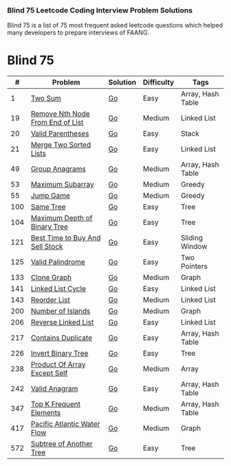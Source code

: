 ### Blind 75 Leetcode Coding Interview Problem Solutions

Blind 75 is a list of 75 most frequent asked leetcode questions which helped many developers to prepare interviews of FAANG.

# Blind 75
| #   | Problem                                                                                             | Solution                                                    | Difficulty | Tags              |
| --- | --------------------------------------------------------------------------------------------------- | ----------------------------------------------------------- | ---------- | ----------------- |
| 1   | [Two Sum](https://leetcode.com/problems/two-sum/)                                                   | [Go](./leetcode/blind75/0001.TwoSum.go)                     | Easy       | Array, Hash Table |
| 19  | [Remove Nth Node From End of List](https://leetcode.com/problems/remove-nth-node-from-end-of-list/) | [Go](./leetcode/blind75/0019.RemoveNthNodeFromEndOfList.go) | Medium     | Linked List       |
| 20  | [Valid Parentheses](https://leetcode.com/problems/valid-parentheses/)                               | [Go](./leetcode/blind75/0020.ValidParentheses.go)           | Easy       | Stack             |
| 21  | [Merge Two Sorted Lists](https://leetcode.com/problems/merge-two-sorted-lists/)                     | [Go](./leetcode/blind75/0021.MergeTwoSortedLists.go)        | Easy       | Linked List       |
| 49  | [Group Anagrams](https://leetcode.com/problems/group-anagrams/)                                     | [Go](./leetcode/blind75/0049.GroupAnagrams.go)              | Medium     | Array, Hash Table |
| 53  | [Maximum Subarray](https://leetcode.com/problems/maximum-subarray/)                                 | [Go](./leetcode/blind75/0053.MaximumSubarray.go)            | Medium     | Greedy            |
| 55  | [Jump Game](https://leetcode.com/problems/jump-game/)                                               | [Go](./leetcode/blind75/0055.JumpGame.go)                   | Medium     | Greedy            |
| 100 | [Same Tree](https://leetcode.com/problems/same-tree/)                                               | [Go](./leetcode/blind75/0100.SameTree.go)                   | Easy       | Tree              |
| 104 | [Maximum Depth of Binary Tree](https://leetcode.com/problems/maximum-depth-of-binary-tree/)         | [Go](./leetcode/blind75/0104.MaximumDepthOfBinaryTree.go)   | Easy       | Tree              |
| 121 | [Best Time to Buy And Sell Stock](https://leetcode.com/problems/best-time-to-buy-and-sell-stock/)   | [Go](./leetcode/blind75/0121.BestTimeToBuyAndSellStock.go)  | Easy       | Sliding Window    |
| 125 | [Valid Palindrome](https://leetcode.com/problems/valid-palindrome/)                                 | [Go](./leetcode/blind75/0125.ValidPalindrome.go)            | Easy       | Two Pointers      |
| 133 | [Clone Graph](https://leetcode.com/problems/clone-graph/)                                           | [Go](./leetcode/blind75/0133.CloneGraph.go)                 | Medium     | Graph             |
| 141 | [Linked List Cycle](https://leetcode.com/problems/linked-list-cycle/)                               | [Go](./leetcode/blind75/0141.LinkedListCycle.go)            | Easy       | Linked List       |
| 143 | [Reorder List](https://leetcode.com/problems/reorder-list/)                                         | [Go](./leetcode/blind75/0143.ReorderList.go)                | Medium     | Linked List       |
| 200 | [Number of Islands](https://leetcode.com/problems/number-of-islands/)                               | [Go](./leetcode/blind75/0200.NumberOfIslands.go)            | Medium     | Graph             |
| 206 | [Reverse Linked List](https://leetcode.com/problems/reverse-linked-list/)                           | [Go](./leetcode/blind75/0206.ReverseLinkedList.go)          | Easy       | Linked List       |
| 217 | [Contains Duplicate](https://leetcode.com/problems/contains-duplicate/)                             | [Go](./leetcode/blind75/0217.ContainsDuplicate.go)          | Easy       | Array, Hash Table |
| 226 | [Invert Binary Tree](https://leetcode.com/problems/invert-binary-tree/)                             | [Go](./leetcode/blind75/0226.InvertBinaryTree.go)           | Easy       | Tree              |
| 238 | [Product Of Array Except Self](https://leetcode.com/problems/product-of-array-except-self/)         | [Go](./leetcode/blind75/0238.ProductOfArrayExceptSelf.go)   | Medium     | Array             |
| 242 | [Valid Anagram](https://leetcode.com/problems/valid-anagram/)                                       | [Go](./leetcode/blind75/0242.ValidAnagram.go)               | Easy       | Array, Hash Table |
| 347 | [Top K Frequent Elements](https://leetcode.com/problems/top-k-frequent-elements/)                   | [Go](./leetcode/blind75/0347.TopKFrequentElements.go)       | Medium     | Array, Hash Table |
| 417 | [Pacific Atlantic Water Flow](https://leetcode.com/problems/pacific-atlantic-water-flow/)           | [Go](./leetcode/blind75/0417.PacificAtlanticWaterFlow.go)   | Medium     | Graph             |
| 572 | [Subtree of Another Tree](https://leetcode.com/problems/subtree-of-another-tree/)                   | [Go](./leetcode/blind75/0572.SubtreeOfAnotherTree.go)       | Easy       | Tree              |
